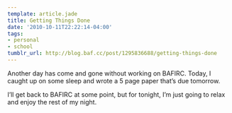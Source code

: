 ```yaml
---
template: article.jade
title: Getting Things Done
date: '2010-10-11T22:22:14-04:00'
tags:
- personal
- school
tumblr_url: http://blog.baf.cc/post/1295836688/getting-things-done
---
```

Another day has come and gone without working on BAFIRC. Today, I caught up on some sleep and wrote a 5 page paper that’s due tomorrow.

I’ll get back to BAFIRC at some point, but for tonight, I’m just going to relax and enjoy the rest of my night.